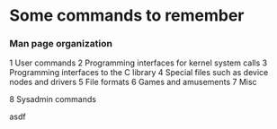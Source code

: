 # Some commands to remember

### Man page organization
1	User commands
2 Programming interfaces for kernel system calls
3 Programming interfaces to the C library
4 Special files such as device nodes and drivers
5 File formats
6 Games and amusements
7 Misc

8 Sysadmin commands

asdf

